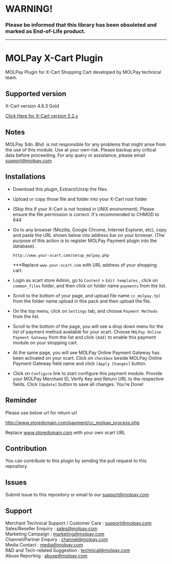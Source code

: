 WARNING!
========

<h3>Please be informed that this library has been obsoleted and marked as End-of-Life product. 


------------------------------------------------------



MOLPay X-Cart Plugin
=====================

MOLPay Plugin for X-Cart Shopping Cart developed by MOLPay technical team.


Supported version
-----------------

X-Cart version 4.6.3 Gold

[Click Here for X-Cart version 5.2.x](https://github.com/MOLPay/X-Cart_Plugin/wiki/X-Cart_Plugin-5.2.x) 


Notes
-----

MOLPay Sdn. Bhd. is not responsible for any problems that might arise from the use of this module. 
Use at your own risk. Please backup any critical data before proceeding. For any query or 
assistance, please email support@molpay.com 


Installations
-------------

- Download this plugin, Extract/Unzip the files. 

- Upload or copy those file and folder into your X-Cart root folder

- (Skip this if your X-Cart is not hosted in UNIX environment). 
Please ensure the file permission is correct. It's recommended to CHMOD to 644

- Go to any browser (Mozilla, Google Chrome, Internet Explorer, etc), 
copy and paste the URL shown below into address bar on your browser. 
(The purpose of this action is to register MOLPay Payment plugin into the database).
    
     `http://www.your-xcart.com/setup_molpay.php`

    ***Replace `www.your-xcart.com` with URL address of your shopping cart.

- Login as xcart store Admin, go to `Content` > `Edit templates` , click on `common_files` folder,
 and then click on folder name `payments` from the list.

- Scroll to the bottom of your page, and upload file name `cc_molpay.tpl` from the folder
name upload in this pack and then upload the file.

- On the top menu, click on `Settings` tab, and choose `Payment Methods` from the list.

- Scroll to the bottom of the page, you will see a drop down menu for the list of payment
method available for your xcart. Choose `MOLPay Online Payment Gateway` from the list
and click `[Add]` to enable this payment module on your shopping cart.

- At the same page, you will see MOLPay Online Payment Gateway has been activated on
your xcart. Click on `checkbox` beside MOLPay Online Payment Gateway field name and
click `[Apply Changes]` button.

- Click on `Configure` link to start configure this payment module. Provide your MOLPay
Merchant ID, Verify Key and Return URL to the respective fields. Click `[Update]` button to
save all changes. You’re Done!
 
Reminder
-------------
Please use below url for return url

http://www.storedomain.com/payment/cc_molpay_process.php

Replace www.storedomain.com with your own xcart URL

Contribution
------------

You can contribute to this plugin by sending the pull request to this repository.


Issues
------------

Submit issue to this repository or email to our support@molpay.com


Support
-------

Merchant Technical Support / Customer Care : support@molpay.com <br>
Sales/Reseller Enquiry : sales@molpay.com <br>
Marketing Campaign : marketing@molpay.com <br>
Channel/Partner Enquiry : channel@molpay.com <br>
Media Contact : media@molpay.com <br>
R&D and Tech-related Suggestion : technical@molpay.com <br>
Abuse Reporting : abuse@molpay.com

